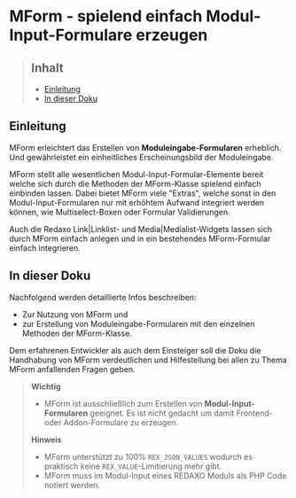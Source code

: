 # MForm - spielend einfach Modul-Input-Formulare erzeugen

> ## Inhalt
>
> - [Einleitung](#Einleitung)
> - [In dieser Doku](#Inhalt)

<a name="Einleitung"></a>

## Einleitung

MForm erleichtert das Erstellen von **Moduleingabe-Formularen** erheblich. Und gewährleistet ein einheitliches Erscheinungsbild der Moduleingabe.

MForm stellt alle wesentlichen Modul-Input-Formular-Elemente bereit welche sich durch die Methoden der MForm-Klasse spielend einfach einbinden lassen. Dabei bietet MForm viele "Extras", welche sonst in den Modul-Input-Formularen nur mit erhöhtem Aufwand integriert werden können, wie Multiselect-Boxen oder Formular Validierungen.

Auch die Redaxo Link|Linklist- und Media|Medialist-Widgets lassen sich durch MForm einfach anlegen und in ein bestehendes MForm-Formular einfach integrieren.

<a name="Inhalt"></a>

## In dieser Doku

Nachfolgend werden detaillierte Infos beschreiben:

- Zur Nutzung von MForm und
- zur Erstellung von Moduleingabe-Formularen mit den einzelnen Methoden der MForm-Klasse.

Dem erfahrenen Entwickler als auch dem Einsteiger soll die Doku die Handhabung von MForm verdeutlichen und Hilfestellung bei allen zu Thema MForm anfallenden Fragen geben.

> **Wichtig**
>
> - MForm ist ausschließlich zum Erstellen von **Modul-Input-Formularen** geeignet. Es ist nicht gedacht um damit Frontend- oder Addon-Formulare zu erzeugen.
>
> **Hinweis**
>
> - MForm unterstützt zu 100% `REX_JSON_VALUES` wodurch es praktisch keine `REX_VALUE`-Limitierung mehr gibt.
> - MForm muss im Modul-Input eines REDAXO Moduls als PHP Code notiert werden.
